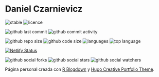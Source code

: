 # Daniel Czarnievicz

![stable](https://img.shields.io/badge/lifecycle-stable-brightgreen.svg)
![licence](https://img.shields.io/github/license/daczarne/DanielCzarnievicz)

![github last commit](https://img.shields.io/github/last-commit/daczarne/DanielCzarnievicz)
![github commit activity](https://img.shields.io/github/commit-activity/w/daczarne/DanielCzarnievicz)

![github repo size](https://img.shields.io/github/repo-size/daczarne/DanielCzarnievicz)
![github code size](https://img.shields.io/github/languages/code-size/daczarne/DanielCzarnievicz)
![languages](https://img.shields.io/github/languages/count/daczarne/DanielCzarnievicz)
![top language](https://img.shields.io/github/languages/top/daczarne/DanielCzarnievicz)

[![Netlify Status](https://api.netlify.com/api/v1/badges/4add2e59-6f9f-4243-9568-2e02c39b05c4/deploy-status)](https://app.netlify.com/sites/danielczarnievicz/deploys)

![github social forks](https://img.shields.io/github/forks/daczarne/DanielCzarnievicz?label=Forks&style=social)
![github social stars](https://img.shields.io/github/stars/daczarne/DanielCzarnievicz?style=social)
![github social watchers](https://img.shields.io/github/watchers/daczarne/DanielCzarnievicz?label=Watchers&style=social)

Página personal creada con [R Blogdown](https://github.com/rstudio/blogdown) y [Hugo Creative Portfolio Theme](https://github.com/kishaningithub/hugo-creative-portfolio-theme).
